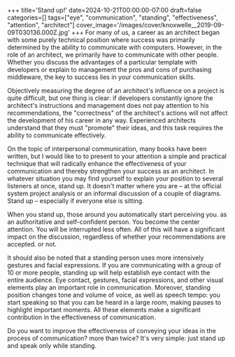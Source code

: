 +++
title='Stand up!'
date=2024-10-21T00:00:00-07:00
draft=false
categories=[]
tags=["eye", "communication", "standing", "effectiveness", "attention", "architect"]
cover_image='/images/cover/knoxwelle__2019-09-09T030136.000Z.jpg'
+++
For many of us, a career as an architect began with some purely technical position where success was primarily determined by the ability to communicate with computers. However, in the role of an architect, we primarily have to communicate with other people. Whether you discuss the advantages of a particular template with developers or explain to management the pros and cons of purchasing middleware, the key to success lies in your communication skills.

Objectively measuring the degree of an architect's influence on a project is quite difficult, but one thing is clear: if developers constantly ignore the architect's instructions and management does not pay attention to his recommendations, the "correctness" of the architect's actions will not affect the development of his career in any way. Experienced architects understand that they must "promote" their ideas, and this task requires the ability to communicate effectively.

On the topic of interpersonal communication, many books have been written, but I would like to
to present to your attention a simple and practical technique that
will radically enhance the effectiveness of your communication and thereby strengthen your success as an architect. In whatever situation you may find yourself
to explain your position to several listeners at once, stand up. It doesn't matter where you are – at the official system project analysis
or an informal discussion of a couple of diagrams. Stand up – especially if
everyone else is sitting.

When you stand up, those around you automatically start perceiving you.
as an authoritative and self-confident person. You become the center
attention. You will be interrupted less often. All of this will have a significant impact on the discussion, regardless of whether your recommendations are accepted.
or not.

It should also be noted that a standing person uses more intensively
gestures and facial expressions. If you are communicating with a group of 10 or more people, standing up will help establish eye contact with the entire audience.
Eye contact, gestures, facial expressions, and other visual elements play an important role in communication. Moreover, standing position changes
tone and volume of voice, as well as speech tempo: you start speaking
so that you can be heard in a large room, making pauses to highlight important moments. All these elements make a significant contribution
in the effectiveness of communication.

Do you want to improve the effectiveness of conveying your ideas in the process of communication?
more than twice? It's very simple: just stand up and speak only while standing.